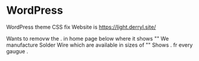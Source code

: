 # WordPress
WordPress theme CSS fix
Website is https://light.derryl.site/

Wants to removw the . in home page below where it shows "" We manufacture Solder Wire which are available in sizes of  "" 
Shows . fr every gaugue .
